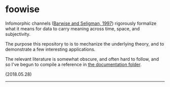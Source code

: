 # foowise

Infomorphic channels ([Barwise and Seligman, 1997][blue book]) rigorously formalize what it means for data to carry meaning across time, space, and subjectivity.

The purpose this repository to is to mechanize the underlying theory, and to demonstrate a few interesting applications.

The relevant literature is somewhat obscure, and often hard to follow, and so I've begun to compile a reference in [the documentation folder][glossary].

(2018.05.28)

-----

[blue book]: https://books.google.com/books?id=Mawadg55eg4C&printsec=front_cover&hl=en

[glossary]:
https://github.com/ben-schulz/foowise/blob/master/docs/glossary.md